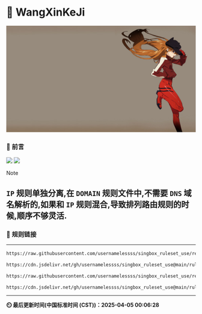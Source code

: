 
# 🧸 WangXinKeJi
![](https://raw.githubusercontent.com/usernamelessss/picture-bed/main/images/202504042256831.jpg)
### 📣 前言
![](https://shields.io/badge/-移除重复规则-ff69b4) ![](https://shields.io/badge/-IP&nbsp;规则单独存放不与&nbsp;DOMAIN&nbsp;等混合-green)
> [!NOTE]
**`IP` 规则单独分离,在 `DOMAIN` 规则文件中,不需要 `DNS` 域名解析的,如果和 `IP` 规则混合,导致排列路由规则的时候,顺序不够灵活.**
---

###  🔗 规则链接
---

```url
https://raw.githubusercontent.com/usernamelessss/singbox_ruleset_use/refs/heads/main/rule/WangXinKeJi/WangXinKeJi_No_IP.json
```

```url
https://cdn.jsdelivr.net/gh/usernamelessss/singbox_ruleset_use@main/rule/WangXinKeJi/WangXinKeJi_No_IP.json
```

```url
https://raw.githubusercontent.com/usernamelessss/singbox_ruleset_use/refs/heads/main/rule/WangXinKeJi/WangXinKeJi_No_IP.srs
```

```url
https://cdn.jsdelivr.net/gh/usernamelessss/singbox_ruleset_use@main/rule/WangXinKeJi/WangXinKeJi_No_IP.srs
```

---
**⏲️ 最后更新时间(中国标准时间 (CST))：2025-04-05 00:06:28**
